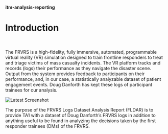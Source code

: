 #### itm-analysis-reporting

# Introduction

 

The FRVRS is a high-fidelity, fully immersive, automated, programmable virtual reality (VR) simulation designed to train frontline responders to treat and triage victims of mass casualty incidents. The VR platform tracks and records (logs) their performance as they navigate the disaster scene. Output from the system provides feedback to participants on their performance, and, in our case, a statistically analyzable dataset of patient engagement events. Doug Danforth has kept these logs of participant trainees for our analysis.

![Latest Screenshot](https://github.com/NextCenturyCorporation/itm-analysis-reporting/assets/6145699/001cd6a5-6f79-4955-9bfe-fda717728623)


The purpose of the FRVRS Logs Dataset Analysis Report (FLDAR) is to provide TA1 with a dataset of Doug Danforth’s FRVRS logs in addition to anything useful to be found in analyzing the decisions taken by the first responder trainees (DMs) of the FRVRS.
